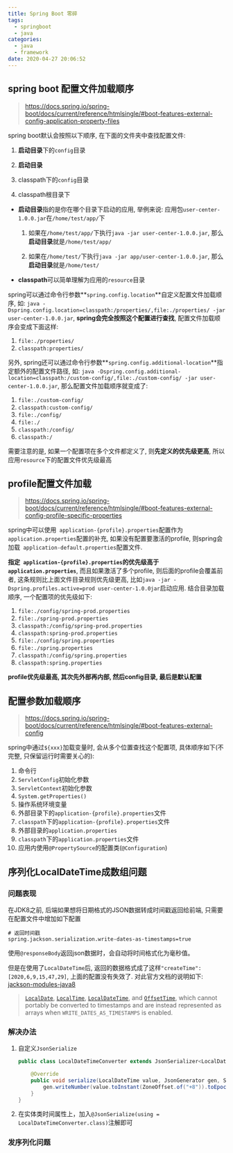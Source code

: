 ```yaml
---
title: Spring Boot 零碎
tags:
  - springboot
  - java
categories:
  - java
  - framework
date: 2020-04-27 20:06:52
---
```


## spring boot 配置文件加载顺序

> https://docs.spring.io/spring-boot/docs/current/reference/htmlsingle/#boot-features-external-config-application-property-files

spring boot默认会按照以下顺序, 在下面的文件夹中查找配置文件:

1. **启动目录**下的`config`目录
2. **启动目录**
3. classpath下的`config`目录

4. classpath根目录下

- **启动目录**指的是你在哪个目录下启动的应用, 举例来说: 应用包`user-center-1.0.0.jar`在`/home/test/app/`下

  1. 如果在`/home/test/app/`下执行`java -jar user-center-1.0.0.jar`, 那么**启动目录**就是`/home/test/app/`

  2. 如果在`/home/test/`下执行`java -jar app/user-center-1.0.0.jar`, 那么**启动目录**就是`/home/test/`

- **classpath**可以简单理解为应用的`resource`目录

spring可以通过命令行参数**`spring.config.location`**自定义配置文件加载顺序, 如: `java -Dspring.config.location=classpath:/properties/,file:./properties/ -jar user-center-1.0.0.jar`, **spring会完全按照这个配置进行查找**, 配置文件加载顺序会变成下面这样:

1. `file:./properties/`
2. `classpath:properties/`

另外, spring还可以通过命令行参数**`spring.config.additional-location`**指定额外的配置文件路径, 如: `java -Dspring.config.additional-location=classpath:/custom-config/,file:./custom-config/ -jar user-center-1.0.0.jar`, 那么配置文件加载顺序就变成了:

1. `file:./custom-config/`
2. `classpath:custom-config/`
3. `file:./config/`
4. `file:./`
5. `classpath:/config/`
6. `classpath:/`

需要注意的是, 如果一个配置项在多个文件都定义了, 则**先定义的优先级更高**, 所以应用`resource`下的配置文件优先级最高



## profile配置文件加载

> https://docs.spring.io/spring-boot/docs/current/reference/htmlsingle/#boot-features-external-config-profile-specific-properties

spring中可以使用` application-{profile}.properties`配置作为`application.properties`配置的补充, 如果没有配置要激活的profile, 则spring会加载` application-default.properties`配置文件. 

**指定` application-{profile}.properties`的优先级高于`application.properties`**, 而且如果激活了多个profile, 则后面的profile会覆盖前者, 这条规则比上面文件目录规则优先级更高, 比如`java -jar -Dspring.profiles.active=prod user-center-1.0.0jar`启动应用. 结合目录加载顺序, 一个配置项的优先级如下:



1. `file:./config/spring-prod.properties`
2. `file:./spring-prod.properties`
3. `classpath:/config/spring-prod.properties`
4. `classpath:spring-prod.properties`
5. `file:./config/spring.properties`
6. `file:./spring.properties`
7. `classpath:/config/spring.properties`
8. `classpath:spring.properties`

**profile优先级最高, 其次先外部再内部, 然后config目录, 最后是默认配置**



## 配置参数加载顺序

> https://docs.spring.io/spring-boot/docs/current/reference/htmlsingle/#boot-features-external-config

spring中通过`${xxx}`加载变量时, 会从多个位置查找这个配置项, 具体顺序如下(不完整, 只保留运行时需要关心的):

1. 命令行
2. `ServletConfig`初始化参数
3. `ServletContext`初始化参数
4. `System.getProperties()`
5. 操作系统环境变量
6. 外部目录下的`application-{profile}.properties`文件
7. `classpath`下的`application-{profile}.properties`文件
8. 外部目录的`application.properties`
9. `classpath`下的`application.properties`文件
10. 应用内使用`@PropertySource`的配置类(`@Configuration`)



## 序列化LocalDateTime成数组问题

### 问题表现

在JDK8之前, 后端如果想将日期格式的JSON数据转成时间戳返回给前端, 只需要在配置文件中增加如下配置

```properties
# 返回时间戳
spring.jackson.serialization.write-dates-as-timestamps=true
```

使用`@responseBody`返回json数据时，会自动将时间格式化为毫秒值。

但是在使用了`LocalDateTime`后, 返回的数据格式成了这样`"createTime":[2020,6,9,15,47,29]`, 上面的配置没有失效了. 对此官方文档的说明如下: [jackson-modules-java8](https://github.com/FasterXML/jackson-modules-java8/tree/master/datetime)

> [`LocalDate`](https://docs.oracle.com/javase/8/docs/api/java/time/LocalDate.html), [`LocalTime`](https://docs.oracle.com/javase/8/docs/api/java/time/LocalTime.html), [`LocalDateTime`](https://docs.oracle.com/javase/8/docs/api/java/time/LocalDateTime.html), and [`OffsetTime`](https://docs.oracle.com/javase/8/docs/api/java/time/OffsetTime.html), which cannot portably be converted to timestamps and are instead represented as arrays when `WRITE_DATES_AS_TIMESTAMPS` is enabled.

### 解决办法

1. 自定义`JsonSerialize`

   ```java
   public class LocalDateTimeConverter extends JsonSerializer<LocalDateTime> {
   
       @Override
       public void serialize(LocalDateTime value, JsonGenerator gen, SerializerProvider serializers) throws IOException {
           gen.writeNumber(value.toInstant(ZoneOffset.of("+8")).toEpochMilli());
       }
   }
   ```

2. 在实体类时间属性上，加入`@JsonSerialize(using = LocalDateTimeConverter.class)`注解即可

### 发序列化问题

